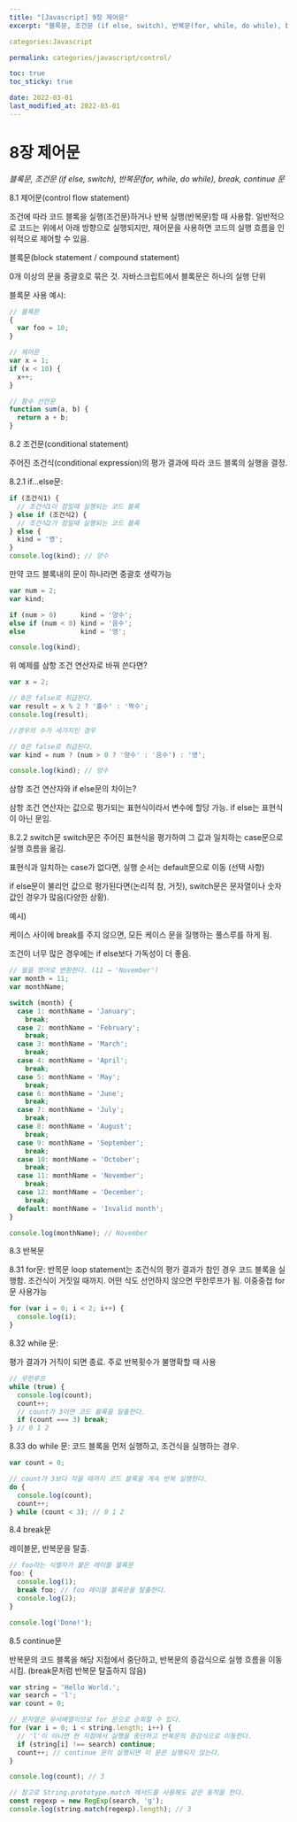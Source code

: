 ```yaml
---
title: "[Javascript] 9장 제어문"
excerpt: "블록문, 조건문 (if else, switch), 반복문(for, while, do while), break, continue 문"

categories:Javascript

permalink: categories/javascript/control/

toc: true
toc_sticky: true

date: 2022-03-01
last_modified_at: 2022-03-01
---
```


# 8장 제어문

*블록문, 조건문 (if else, switch), 반복문(for, while, do while), break, continue 문*

8.1 제어문(control flow statement)

조건에 따라 코드 블록을 실행(조건문)하거나 반복 실행(반복문)할 때 사용함. 일반적으로 코드는 위에서 아래 방향으로 실행되지만, 재어문을 사용하면 코드의 실행 흐름을 인위적으로 제어할 수 있음.

블록문(block statement / compound statement)

0개 이상의 문을 중괄호로 묶은 것. 자바스크립트에서 블록문은 하나의 실행 단위

블록문 사용 예시:

```jsx
// 블록문
{
  var foo = 10;
}

// 제어문
var x = 1;
if (x < 10) {
  x++;
}

// 함수 선언문
function sum(a, b) {
  return a + b;
}
```

8.2 조건문(conditional statement)

주어진 조건식(conditional expression)의 평가 결과에 따라 코드 블록의 실행을 결정.

8.2.1 if…else문:

```jsx
if (조건식1) {
  // 조건식1이 참일때 실행되는 코드 블록
} else if (조건식2) {
  // 조건식2가 참일때 실행되는 코드 블록
} else {
  kind = '영';
}
console.log(kind); // 양수
```

만약 코드 블록내의 문이 하나라면 중괄호 생략가능

```jsx
var num = 2;
var kind;

if (num > 0)      kind = '양수';
else if (num < 0) kind = '음수';
else              kind = '영';

console.log(kind);
```

위 예제를 삼항 조건 연산자로 바꿔 쓴다면?

```jsx
var x = 2;

// 0은 false로 취급된다.
var result = x % 2 ? '홀수' : '짝수';
console.log(result);

//경우의 수가 세가지인 경우

// 0은 false로 취급된다.
var kind = num ? (num > 0 ? '양수' : '음수') : '영';

console.log(kind); // 양수
```

삼항 조건 연산자와 if else문의 차이는?

삼항 조건 연산자는 값으로 평가되는 표현식이라서 변수에 할당 가능. if else는 표현식이 아닌 문임.

8.2.2 switch문
switch문은 주어진 표현식을 평가하여 그 값과 일치하는 case문으로 실행 흐름을 옮김.

표현식과 일치하는 case가 없다면, 실행 순서는 default문으로 이동 (선택 사항)

if else문이 불리언 값으로 평가된다면(논리적 참, 거짓), switch문은 문자열이나 숫자 값인 경우가 많음(다양한 상황).

예시)

케이스 사이에 break를 주지 않으면, 모든 케이스 문을 질행하는 풀스루를 하게 됨.

조건이 너무 많은 경우에는 if else보다 가독성이 더 좋음.

```jsx
// 월을 영어로 변환한다. (11 → 'November')
var month = 11;
var monthName;

switch (month) {
  case 1: monthName = 'January';
    break;
  case 2: monthName = 'February';
    break;
  case 3: monthName = 'March';
    break;
  case 4: monthName = 'April';
    break;
  case 5: monthName = 'May';
    break;
  case 6: monthName = 'June';
    break;
  case 7: monthName = 'July';
    break;
  case 8: monthName = 'August';
    break;
  case 9: monthName = 'September';
    break;
  case 10: monthName = 'October';
    break;
  case 11: monthName = 'November';
    break;
  case 12: monthName = 'December';
    break;
  default: monthName = 'Invalid month';
}

console.log(monthName); // November
```

8.3 반복문

8.31 for문:
반목문 loop statement는 조건식의 평가 결과가 참인 경우 코드 블록을 실행함. 조건식이 거짓일 때까지. 어떤 식도 선언하지 않으면 무한루프가 됨. 이중중첩 for문 사용가능

```jsx
for (var i = 0; i < 2; i++) {
  console.log(i);
}
```

8.32 while 문:

평가 결과가 거직이 되면 종료. 주로 반복횟수가 불명확할 때 사용

```jsx
// 무한루프
while (true) {
  console.log(count);
  count++;
  // count가 3이면 코드 블록을 탈출한다.
  if (count === 3) break;
} // 0 1 2
```

8.33 do while 문:
코드 블록을 먼저 실행하고, 조건식을 실행하는 경우.

```jsx
var count = 0;

// count가 3보다 작을 때까지 코드 블록을 계속 반복 실행한다.
do {
  console.log(count);
  count++;
} while (count < 3); // 0 1 2
```

8.4 break문

레이블문, 반복문을 탈출.

```jsx
// foo라는 식별자가 붙은 레이블 블록문
foo: {
  console.log(1);
  break foo; // foo 레이블 블록문을 탈출한다.
  console.log(2);
}

console.log('Done!');
```

8.5 continue문

반복문의 코드 블록을 해당 지점에서 중단하고, 반복문의 증감식으로 실행 흐름을 이동 시킴. (break문처럼 반복문 탈출하지 않음)

```jsx
var string = 'Hello World.';
var search = 'l';
var count = 0;

// 문자열은 유사배열이므로 for 문으로 순회할 수 있다.
for (var i = 0; i < string.length; i++) {
  // 'l'이 아니면 현 지점에서 실행을 중단하고 반복문의 증감식으로 이동한다.
  if (string[i] !== search) continue;
  count++; // continue 문이 실행되면 이 문은 실행되지 않는다.
}

console.log(count); // 3

// 참고로 String.prototype.match 메서드를 사용해도 같은 동작을 한다.
const regexp = new RegExp(search, 'g');
console.log(string.match(regexp).length); // 3
```
